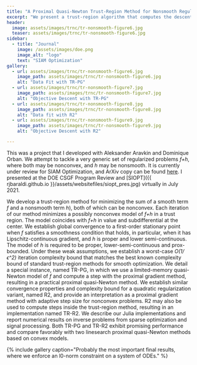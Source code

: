 ```yaml
---
title: "A Proximal Quasi-Newton Trust-Region Method for Nonsmooth Regularized Optimization"
excerpt: "We present a trust-region algorithm that computes the descent direction with a proximal gradient-like step. "
header:
  image: assets/images/trnc/tr-nonsmooth-figure6.jpg
  teaser: assets/images/trnc/tr-nonsmooth-figure6.jpg
sidebar:
  - title: "Journal"
    image: /assets/images/doe.png
    image_alt: "logo"
    text: "SIAM Optimization"
gallery:
  - url: assets/images/trnc/tr-nonsmooth-figure6.jpg
    image_path: assets/images/trnc/tr-nonsmooth-figure6.jpg
    alt: "Data Fit with TR-PG"
  - url: assets/images/trnc/tr-nonsmooth-figure7.jpg
    image_path: assets/images/trnc/tr-nonsmooth-figure7.jpg
    alt: "Objective Descent with TR-PG"
  - url: assets/images/trnc/tr-nonsmooth-figure8.jpg
    image_path: assets/images/trnc/tr-nonsmooth-figure8.jpg
    alt: "Data fit with R2"
  - url: assets/images/trnc/tr-nonsmooth-figure9.jpg
    image_path: assets/images/trnc/tr-nonsmooth-figure9.jpg
    alt: "Objective Descent with R2"

---
```




This was a project that I developed with Aleksander Aravkin and Dominique Orban.
We attempt to tackle a very generic set of regularized problems *f+h*, where both may be nonconvex, and *h* may be nonsmooth.
It is currently under review for SIAM Optimization, and ArXiv copy can be found [here](https://arxiv.org/abs/2103.15993). I presented at the DOE CSGF Program Review and [SIOPT]({{ rjbaraldi.github.io }}/assets/websitefiles/siopt_pres.jpg) virtually in July 2021.

We develop a trust-region method for minimizing the sum of a smooth term *f* and a nonsmooth term *h*), both of which can be nonconvex. Each iteration of our method minimizes a possibly nonconvex model of *f+h* in a trust region. The model coincides with *f+h*  in value and subdifferential at the center. We establish global convergence to a first-order stationary point when *f* satisfies a smoothness condition that holds, in particular, when it has Lipschitz-continuous gradient, and *h* is proper and lower semi-continuous. The model of *h* is required to be proper, lower-semi-continuous and prox-bounded. Under these weak assumptions, we establish a worst-case *O(1/ϵ^2)* iteration complexity bound that matches the best known complexity bound of standard trust-region methods for smooth optimization. We detail a special instance, named TR-PG, in which we use a limited-memory quasi-Newton model of *f* and compute a step with the proximal gradient method, resulting in a practical proximal quasi-Newton method. We establish similar convergence properties and complexity bound for a quadratic regularization variant, named R2, and provide an interpretation as a proximal gradient method with adaptive step size for nonconvex problems. R2 may also be used to compute steps inside the trust-region method, resulting in an implementation named TR-R2. We describe our Julia implementations and report numerical results on inverse problems from sparse optimization and signal processing. Both TR-PG and TR-R2 exhibit promising performance and compare favorably with two linesearch proximal quasi-Newton methods based on convex models.

{% include gallery caption="Probably the most important final results, where we enforce an l0-norm constraint on a system of ODEs." %}